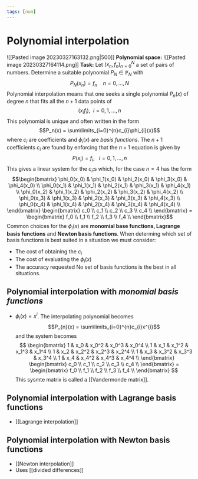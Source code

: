```yaml
---
tags: [num]
---
```

# Polynomial interpolation
![[Pasted image 20230327163132.png|500]]
**Polynomial space:**
![[Pasted image 20230327164114.png]]
**Task:**
Let $(x_{n}, f_{n})^{N}_{n=0}$ a set of pairs of numbers. Determine a suitable polynomial $P_{N}\in \mathbb{P}_{N}$ with $$P_N (x_{n}) = f_{n} \ \ \ \ n=0,...,N$$
Polynomial interpolation means that one seeks a single polynomial $P_{n}(x)$ of degree $n$ that fits all the $n+1$ data points of $$(x_{i}f_{i}), \ \ i=0,1,...,n$$This polynomial is unique and often written in the form $$P_n(x) = \sum\limits_{i=0}^{n}c_{i}\phi_{i}(x)$$where $c_{i}$ are coefficients and $\phi_{i}(x)$ are *basis functions*. The $n+1$ coefficients $c_{i}$ are found by enforcing that the $n+1$ equation is given by $$P(x_{i}) = f_{i}, \ \ \ i =0,1,...,n$$This gives a linear system for the $c_{i}$:s which, for the case $n=4$ has the form $$\begin{bmatrix} \phi_0(x_0) & \phi_1(x_0) & \phi_2(x_0) & \phi_3(x_0) & \phi_4(x_0) \\ \phi_0(x_1) & \phi_1(x_1) & \phi_2(x_1) & \phi_3(x_1) & \phi_4(x_1) \\ \phi_0(x_2) & \phi_1(x_2) & \phi_2(x_2) & \phi_3(x_2) & \phi_4(x_2) \\ \phi_0(x_3) & \phi_1(x_3) & \phi_2(x_3) & \phi_3(x_3) & \phi_4(x_3) \\ \phi_0(x_4) & \phi_1(x_4) & \phi_2(x_4) & \phi_3(x_4) & \phi_4(x_4) \\ \end{bmatrix} \begin{bmatrix} c_0 \\ c_1 \\ c_2 \\ c_3 \\ c_4 \\ \end{bmatrix} = \begin{bmatrix} f_0 \\ f_1 \\ f_2 \\ f_3 \\ f_4 \\ \end{bmatrix}$$Common choices for the $\phi_{i}(x)$ are **monomial base functions, Lagrange basis functions** and **Newton basis functions**. When determing which set of basis functions is best suited in a situation we must consider:
- The cost of obtaining the $c_{i}$ 
- The cost of evaluating the $\phi_{i}(x)$
- The accuracy requested
No set of basis functions is the best in all situations. 

## Polynomial interpolation with *monomial basis functions*
- $\phi_{i}(x) = x^{i}$. The interpolating polynomial becomes $$P_{n}(x) = \sum\limits_{i=0}^{n}c_{i}x^{i}$$ and the system becomes $$ \begin{bmatrix} 1 & x_0 & x_0^2 & x_0^3 & x_0^4 \\ 1 & x_1 & x_1^2 & x_1^3 & x_1^4 \\ 1 & x_2 & x_2^2 & x_2^3 & x_2^4 \\ 1 & x_3 & x_3^2 & x_3^3 & x_3^4 \\ 1 & x_4 & x_4^2 & x_4^3 & x_4^4 \\ \end{bmatrix} \begin{bmatrix} c_0 \\ c_1 \\ c_2 \\ c_3 \\ c_4 \\ \end{bmatrix} = \begin{bmatrix} f_0 \\ f_1 \\ f_2 \\ f_3 \\ f_4 \\ \end{bmatrix} $$This sysmte matrix is called a [[Vandermonde matrix]]. 

## Polynomial interpolation with Lagrange basis functions
- [[Lagrange interpolation]]

## Polynomial interpolation with Newton basis functions
- [[Newton interpolation]]
- Uses [[divided differences]]